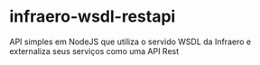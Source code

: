 # infraero-wsdl-restapi
API simples em NodeJS que utiliza o servido WSDL da Infraero e externaliza seus serviços como uma API Rest
